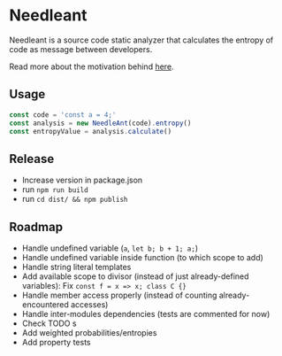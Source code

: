# Needleant

Needleant is a source code static analyzer that calculates the entropy of code as message between developers.

Read more about the motivation behind [here](https://haresfaiez.github.io/2024/06/25/Code-entropy-in-action-needleant-alpha-release.html).

## Usage

```javascript
const code = 'const a = 4;'
const analysis = new NeedleAnt(code).entropy()
const entropyValue = analysis.calculate()
```

## Release
  * Increase version in package.json
  * run `npm run build`
  * run `cd dist/ && npm publish`

## Roadmap
  * Handle undefined variable (`a`, `let b; b + 1; a;`)
  * Handle undefined variable inside function (to which scope to add)
  * Handle string literal templates
  * Add available scope to divisor (instead of just already-defined variables): Fix `const f = x => x; class C {}`
  * Handle member access properly (instead of counting already-encountered accesses)
  * Handle inter-modules dependencies (tests are commented for now)
  * Check TODO s
  * Add weighted probabilities/entropies
  * Add property tests
